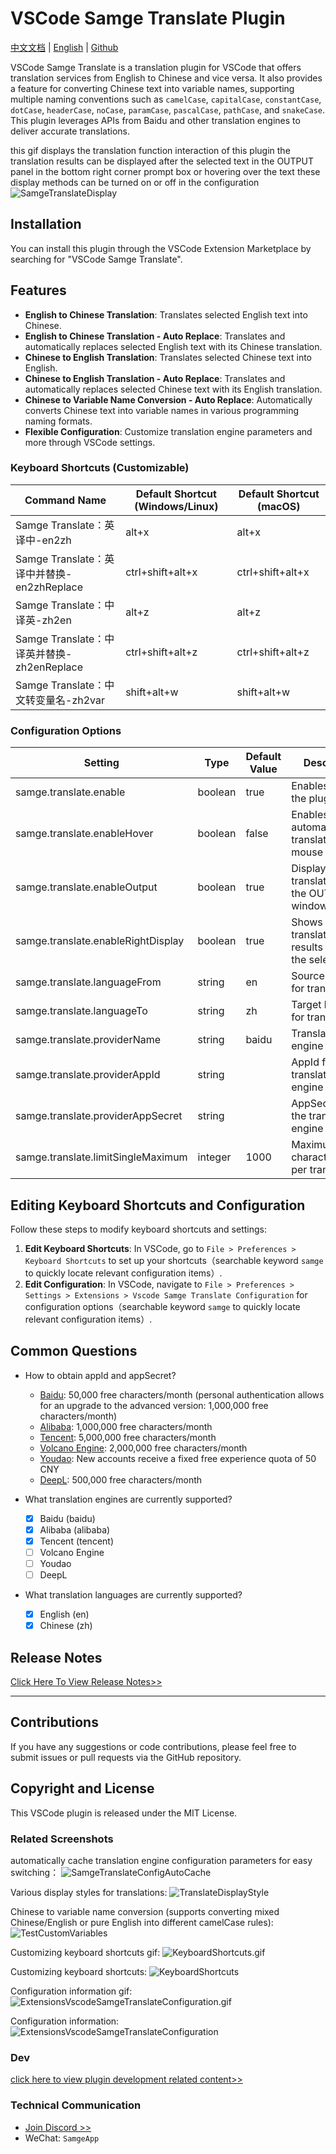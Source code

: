 # VSCode Samge Translate Plugin

[中文文档](README-zh.md) | [English](README.md) | [Github](https://github.com/Samge0/vscode-samge-translate) <br>

VSCode Samge Translate is a translation plugin for VSCode that offers translation services from English to Chinese and vice versa. It also provides a feature for converting Chinese text into variable names, supporting multiple naming conventions such as `camelCase`, `capitalCase`, `constantCase`, `dotCase`, `headerCase`, `noCase`, `paramCase`, `pascalCase`, `pathCase`, and `snakeCase`. This plugin leverages APIs from Baidu and other translation engines to deliver accurate translations.<br>

this gif displays the translation function interaction of this plugin the translation results can be displayed after the selected text in the OUTPUT panel in the bottom right corner prompt box or hovering over the text these display methods can be turned on or off in the configuration
![SamgeTranslateDisplay](./screenshot/SamgeTranslateDisplay.gif)

## Installation

You can install this plugin through the VSCode Extension Marketplace by searching for "VSCode Samge Translate".

## Features

- **English to Chinese Translation**: Translates selected English text into Chinese.
- **English to Chinese Translation - Auto Replace**: Translates and automatically replaces selected English text with its Chinese translation.
- **Chinese to English Translation**: Translates selected Chinese text into English.
- **Chinese to English Translation - Auto Replace**: Translates and automatically replaces selected Chinese text with its English translation.
- **Chinese to Variable Name Conversion - Auto Replace**: Automatically converts Chinese text into variable names in various programming naming formats.
- **Flexible Configuration**: Customize translation engine parameters and more through VSCode settings.

### Keyboard Shortcuts (Customizable)

| Command Name | Default Shortcut (Windows/Linux) | Default Shortcut (macOS) |
| ------------ | ------------------------------- | ----------------------- |
| Samge Translate：英译中-en2zh | alt+x | alt+x |
| Samge Translate：英译中并替换-en2zhReplace | ctrl+shift+alt+x | ctrl+shift+alt+x |
| Samge Translate：中译英-zh2en | alt+z | alt+z |
| Samge Translate：中译英并替换-zh2enReplace | ctrl+shift+alt+z | ctrl+shift+alt+z |
| Samge Translate：中文转变量名-zh2var | shift+alt+w | shift+alt+w |

### Configuration Options

| Setting | Type | Default Value | Description |
| ------- | ---- | ------------- | ----------- |
| samge.translate.enable | boolean | true | Enables/Disables the plugin |
| samge.translate.enableHover | boolean | false | Enables automatic translation on mouse hover |
| samge.translate.enableOutput | boolean | true | Displays translations in the OUTPUT window |
| samge.translate.enableRightDisplay | boolean | true | Shows translation results next to the selected text |
| samge.translate.languageFrom | string | en | Source language for translation |
| samge.translate.languageTo | string | zh | Target language for translation |
| samge.translate.providerName | string | baidu | Translation engine provider |
| samge.translate.providerAppId | string |  | AppId for the translation engine |
| samge.translate.providerAppSecret | string |  | AppSecret for the translation engine |
| samge.translate.limitSingleMaximum | integer | 1000 | Maximum character limit per translation |

## Editing Keyboard Shortcuts and Configuration

Follow these steps to modify keyboard shortcuts and settings:

1. **Edit Keyboard Shortcuts**: In VSCode, go to `File > Preferences > Keyboard Shortcuts` to set up your shortcuts（searchable keyword `samge` to quickly locate relevant configuration items）.
2. **Edit Configuration**: In VSCode, navigate to `File > Preferences > Settings > Extensions > Vscode Samge Translate Configuration` for configuration options（searchable keyword `samge` to quickly locate relevant configuration items）.

## Common Questions

- How to obtain appId and appSecret?
    - [Baidu](https://api.fanyi.baidu.com/api/trans/product/prodinfo): 50,000 free characters/month (personal authentication allows for an upgrade to the advanced version: 1,000,000 free characters/month)
    - [Alibaba](https://www.aliyun.com/product/ai/base_alimt?source=5176.11533457&userCode=wsnup3vv): 1,000,000 free characters/month
    - [Tencent](https://cloud.tencent.com/document/product/551/35017?fromSource=gwzcw.1293314.1293314.1293314&cps_key=963fb04b6aae26f0014088af393dccf1): 5,000,000 free characters/month
    - [Volcano Engine](https://www.volcengine.com/docs/4640/68515): 2,000,000 free characters/month
    - [Youdao](https://ai.youdao.com/DOCSIRMA/html/trans/price/wbfy/index.html): New accounts receive a fixed free experience quota of 50 CNY
    - [DeepL](https://www.deepl.com/zh/pro#developer): 500,000 free characters/month

- What translation engines are currently supported?
    - [x] Baidu (baidu)
    - [x] Alibaba (alibaba)
    - [x] Tencent (tencent)
    - [ ] Volcano Engine
    - [ ] Youdao
    - [ ] DeepL

- What translation languages are currently supported?
    - [x] English (en)
    - [x] Chinese (zh)

## Release Notes

[Click Here To View Release Notes>>](./CHANGELOG.md)

---

## Contributions

If you have any suggestions or code contributions, please feel free to submit issues or pull requests via the GitHub repository.

## Copyright and License

This VSCode plugin is released under the MIT License.

### Related Screenshots
automatically cache translation engine configuration parameters for easy switching：
![SamgeTranslateConfigAutoCache](./screenshot/SamgeTranslateConfigAutoCache.gif)

Various display styles for translations:
![TranslateDisplayStyle](./screenshot/TranslateDisplayStyle.png)

Chinese to variable name conversion (supports converting mixed Chinese/English or pure English into different camelCase rules):
![TestCustomVariables](./screenshot/TestCustomVariables.png)

Customizing keyboard shortcuts gif:
![KeyboardShortcuts.gif](./screenshot/KeyboardShortcuts.gif)

Customizing keyboard shortcuts:
![KeyboardShortcuts](./screenshot/KeyboardShortcuts.png)

Configuration information gif:
![ExtensionsVscodeSamgeTranslateConfiguration.gif](./screenshot/ExtensionsVscodeSamgeTranslateConfiguration.gif)

Configuration information:
![ExtensionsVscodeSamgeTranslateConfiguration](./screenshot/ExtensionsVscodeSamgeTranslateConfiguration.png)

### Dev

[click here to view plugin development related content>>](./README-dev.md)

### Technical Communication

- [Join Discord >>](https://discord.com/invite/eRuSqve8CE)
- WeChat: `SamgeApp`
